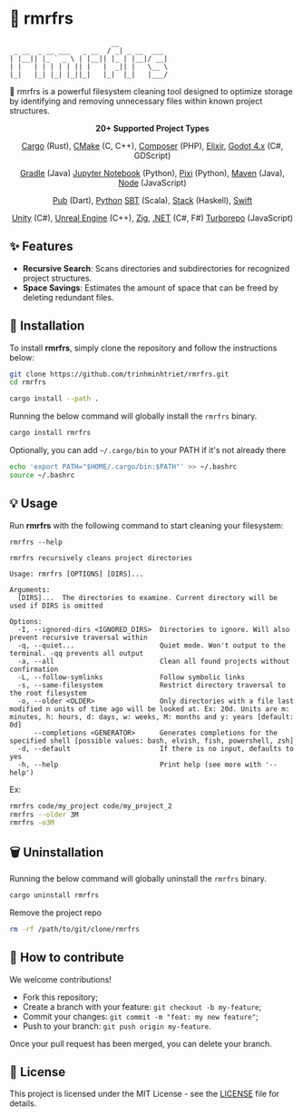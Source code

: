 # 🧹 rmrfrs

```text
                         __
 _ __  _ __ ___   _ __  / _| _ __  ___
| |__|| |_ ` _ \ | |__|| |_ | |__|/ __|
| |   | | | | | || |   |  _|| |   \__ \
|_|   |_| |_| |_||_|   |_|  |_|   |___/
```

🧹 rmrfrs is a powerful filesystem cleaning tool designed to optimize storage by identifying and removing unnecessary files within known project structures.

<p align="center">
    <strong>20+ Supported Project Types</strong>
</p>

<p align="center">
<a href="https://doc.rust-lang.org/cargo/">Cargo</a> (Rust),
<a href="https://cmake.org">CMake</a> (C, C++),
<a href="https://getcomposer.org/">Composer</a> (PHP),
<a href="https://elixir-lang.org/">Elixir</a>,
<a href="https://godotengine.org/">Godot 4.x</a> (C#, GDScript)
</p>
<p align="center">
<a href="https://gradle.com/">Gradle</a> (Java)
<a href="https://jupyter.org/">Jupyter Notebook</a> (Python),
<a href="https://pixi.sh/">Pixi</a> (Python),
<a href="https://maven.apache.org/">Maven</a> (Java),
<a href="https://nodejs.org/">Node</a> (JavaScript)
</p>
<p align="center">
<a href="https://dart.dev/">Pub</a> (Dart),
<a href="https://www.python.org/">Python</a>
<a href="https://www.scala-sbt.org/">SBT</a> (Scala),
<a href="https://docs.haskellstack.org/">Stack</a> (Haskell),
<a href="https://swift.org/">Swift</a>
</p>
<p align="center">
<a href="https://unity.com/">Unity</a> (C#),
<a href="https://www.unrealengine.com/">Unreal Engine</a> (C++),
<a href="https://ziglang.org/">Zig</a>,
<a href="https://dotnet.microsoft.com/">.NET</a> (C#, F#)
<a href="https://turbo.build/repo">Turborepo</a> (JavaScript)
</p>

## ✨ Features

- **Recursive Search**: Scans directories and subdirectories for recognized project structures.
- **Space Savings**: Estimates the amount of space that can be freed by deleting redundant files.

## 🚀 Installation

To install **rmrfrs**, simply clone the repository and follow the instructions below:

```bash
git clone https://github.com/trinhminhtriet/rmrfrs.git
cd rmrfrs

cargo install --path .
```

Running the below command will globally install the `rmrfrs` binary.

```bash
cargo install rmrfrs
```

Optionally, you can add `~/.cargo/bin` to your PATH if it's not already there

```bash
echo 'export PATH="$HOME/.cargo/bin:$PATH"' >> ~/.bashrc
source ~/.bashrc
```

## 💡 Usage

Run **rmrfrs** with the following command to start cleaning your filesystem:

```text
rmrfrs --help

rmrfrs recursively cleans project directories

Usage: rmrfrs [OPTIONS] [DIRS]...

Arguments:
  [DIRS]...  The directories to examine. Current directory will be used if DIRS is omitted

Options:
  -I, --ignored-dirs <IGNORED_DIRS>  Directories to ignore. Will also prevent recursive traversal within
  -q, --quiet...                     Quiet mode. Won't output to the terminal. -qq prevents all output
  -a, --all                          Clean all found projects without confirmation
  -L, --follow-symlinks              Follow symbolic links
  -s, --same-filesystem              Restrict directory traversal to the root filesystem
  -o, --older <OLDER>                Only directories with a file last modified n units of time ago will be looked at. Ex: 20d. Units are m: minutes, h: hours, d: days, w: weeks, M: months and y: years [default: 0d]
      --completions <GENERATOR>      Generates completions for the specified shell [possible values: bash, elvish, fish, powershell, zsh]
  -d, --default                      If there is no input, defaults to yes
  -h, --help                         Print help (see more with '--help')
```

Ex:

```bash
rmrfrs code/my_project code/my_project_2
rmrfrs --older 3M
rmrfrs -o3M
```

## 🗑️ Uninstallation

Running the below command will globally uninstall the `rmrfrs` binary.

```bash
cargo uninstall rmrfrs
```

Remove the project repo

```bash
rm -rf /path/to/git/clone/rmrfrs
```

## 🤝 How to contribute

We welcome contributions!

- Fork this repository;
- Create a branch with your feature: `git checkout -b my-feature`;
- Commit your changes: `git commit -m "feat: my new feature"`;
- Push to your branch: `git push origin my-feature`.

Once your pull request has been merged, you can delete your branch.

## 📝 License

This project is licensed under the MIT License - see the [LICENSE](LICENSE) file for details.
